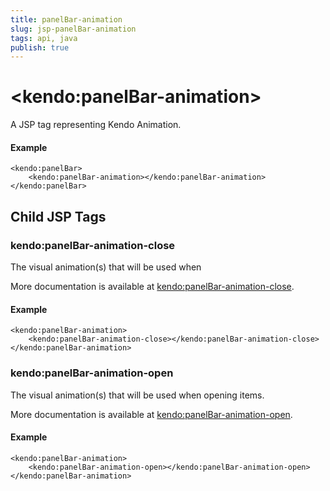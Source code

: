 ```yaml
---
title: panelBar-animation
slug: jsp-panelBar-animation
tags: api, java
publish: true
---
```


# \<kendo:panelBar-animation\>
A JSP tag representing Kendo Animation.

#### Example
    <kendo:panelBar>
        <kendo:panelBar-animation></kendo:panelBar-animation>
    </kendo:panelBar>


## Child JSP Tags

### kendo:panelBar-animation-close

The visual animation(s) that will be used when

More documentation is available at [kendo:panelBar-animation-close](/api/wrappers/jsp/panelbar/animation-close).

#### Example

    <kendo:panelBar-animation>
        <kendo:panelBar-animation-close></kendo:panelBar-animation-close>
    </kendo:panelBar-animation>
 
### kendo:panelBar-animation-open

The visual animation(s) that will be used when opening items.

More documentation is available at [kendo:panelBar-animation-open](/api/wrappers/jsp/panelbar/animation-open).

#### Example

    <kendo:panelBar-animation>
        <kendo:panelBar-animation-open></kendo:panelBar-animation-open>
    </kendo:panelBar-animation>
 
